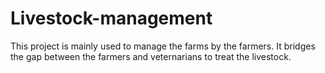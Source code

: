 # Livestock-management
This project is mainly used to manage the farms by the farmers. It bridges the gap between the farmers and veternarians to treat the livestock.
